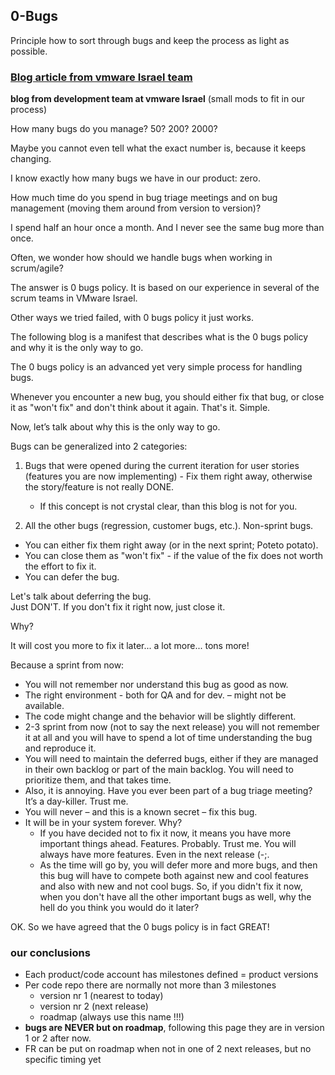 ## 0-Bugs

Principle how to sort through bugs and keep the process as light as possible.

### [Blog article from vmware Israel team](http://galzellermayer.blogspot.ae/2013/05/0-bugs-policy.html)

**blog from development team at vmware Israel**
(small mods to fit in our process)

How many bugs do you manage? 50? 200? 2000?

Maybe you cannot even tell what the exact number is, because it keeps changing.

I know exactly how many bugs we have in our product: zero.

How much time do you spend in bug triage meetings and on bug management (moving them around from version to version)?

I spend half an hour once a month. And I never see the same bug more than once.

Often, we wonder how should we handle bugs when working in scrum/agile?

The answer is 0 bugs policy. It is based on our experience in several of the scrum teams in VMware Israel.

Other ways we tried failed, with 0 bugs policy it just works.

The following blog is a manifest that describes what is the 0 bugs policy and why it is the only way to go.

The 0 bugs policy is an advanced yet very simple process for handling bugs. 

Whenever you encounter a new bug, you should either fix that bug, or close it as "won't fix" and don't think about it again. That's it. Simple.

Now, let’s talk about why this is the only way to go.

Bugs can be generalized into 2 categories:

1. Bugs that were opened during the current iteration for user stories (features you are now implementing) - Fix them right away, otherwise the story/feature is not really DONE.
	- If this concept is not crystal clear, than this blog is not for you.

2. All the other bugs (regression, customer bugs, etc.). Non-sprint bugs.

- You can either fix them right away (or in the next sprint; Poteto potato).
- You can close them as "won't fix" - if the value of the fix does not worth the effort to fix it.
- You can defer the bug.

Let's talk about deferring the bug.  
Just DON'T. If you don't fix it right now, just close it. 

Why?

It will cost you more to fix it later... a lot more... tons more!

Because a sprint from now:

- You will not remember nor understand this bug as good as now. 
- The right environment - both for QA and for dev. – might not be available.
- The code might change and the behavior will be slightly different.
- 2-3 sprint from now (not to say the next release) you will not remember it at all and you will have to 
spend a lot of time understanding the bug and reproduce it.
- You will need to maintain the deferred bugs, either if they are managed in their own backlog or part of the main backlog. You will need to prioritize them, and that takes time.
- Also, it is annoying. Have you ever been part of a bug triage meeting? It’s a day-killer. Trust me.
- You will never – and this is a known secret – fix this bug. 
- It will be in your system forever. Why?
	-  If you have decided not to fix it now, it means you have more important things ahead. Features. Probably. Trust me. You will always have more features. Even in the next release (-;.
	-  As the time will go by, you will defer more and more bugs, and then this bug will have to compete both against new and cool features and also with new and not cool bugs. So, if you didn't fix it now, when you don't have all the other important bugs as well, why the hell do you think you would do it later?


OK. So we have agreed that the 0 bugs policy is in fact GREAT!

### our conclusions

- Each product/code account has milestones defined = product versions
- Per code repo there are normally not more than 3 milestones
  - version nr 1 (nearest to today)
  - version nr 2 (next release)
  - roadmap (always use this name !!!)
- **bugs are NEVER but on roadmap**, following this page they are in version 1 or 2 after now.
- FR can be put on roadmap when not in one of 2 next releases, but no specific timing yet